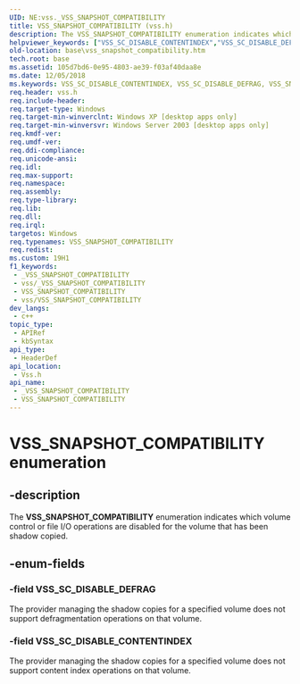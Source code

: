```yaml
---
UID: NE:vss._VSS_SNAPSHOT_COMPATIBILITY
title: VSS_SNAPSHOT_COMPATIBILITY (vss.h)
description: The VSS_SNAPSHOT_COMPATIBILITY enumeration indicates which volume control or file I/O operations are disabled for the volume that has been shadow copied.
helpviewer_keywords: ["VSS_SC_DISABLE_CONTENTINDEX","VSS_SC_DISABLE_DEFRAG","VSS_SNAPSHOT_COMPATIBILITY","VSS_SNAPSHOT_COMPATIBILITY enumeration [VSS]","_win32_vss_snapshot_compatibility","base.vss_snapshot_compatibility","vss/VSS_SC_DISABLE_CONTENTINDEX","vss/VSS_SC_DISABLE_DEFRAG","vss/VSS_SNAPSHOT_COMPATIBILITY"]
old-location: base\vss_snapshot_compatibility.htm
tech.root: base
ms.assetid: 105d7bd6-0e95-4803-ae39-f03af40daa8e
ms.date: 12/05/2018
ms.keywords: VSS_SC_DISABLE_CONTENTINDEX, VSS_SC_DISABLE_DEFRAG, VSS_SNAPSHOT_COMPATIBILITY, VSS_SNAPSHOT_COMPATIBILITY enumeration [VSS], _win32_vss_snapshot_compatibility, base.vss_snapshot_compatibility, vss/VSS_SC_DISABLE_CONTENTINDEX, vss/VSS_SC_DISABLE_DEFRAG, vss/VSS_SNAPSHOT_COMPATIBILITY
req.header: vss.h
req.include-header: 
req.target-type: Windows
req.target-min-winverclnt: Windows XP [desktop apps only]
req.target-min-winversvr: Windows Server 2003 [desktop apps only]
req.kmdf-ver: 
req.umdf-ver: 
req.ddi-compliance: 
req.unicode-ansi: 
req.idl: 
req.max-support: 
req.namespace: 
req.assembly: 
req.type-library: 
req.lib: 
req.dll: 
req.irql: 
targetos: Windows
req.typenames: VSS_SNAPSHOT_COMPATIBILITY
req.redist: 
ms.custom: 19H1
f1_keywords:
 - _VSS_SNAPSHOT_COMPATIBILITY
 - vss/_VSS_SNAPSHOT_COMPATIBILITY
 - VSS_SNAPSHOT_COMPATIBILITY
 - vss/VSS_SNAPSHOT_COMPATIBILITY
dev_langs:
 - c++
topic_type:
 - APIRef
 - kbSyntax
api_type:
 - HeaderDef
api_location:
 - Vss.h
api_name:
 - _VSS_SNAPSHOT_COMPATIBILITY
 - VSS_SNAPSHOT_COMPATIBILITY
---
```


# VSS_SNAPSHOT_COMPATIBILITY enumeration


## -description

The <b>VSS_SNAPSHOT_COMPATIBILITY</b> enumeration 
    indicates which volume control or file I/O operations are disabled for the volume that has been shadow copied.

## -enum-fields

### -field VSS_SC_DISABLE_DEFRAG

The provider managing the shadow copies for a specified volume does not support defragmentation operations 
      on that volume.

### -field VSS_SC_DISABLE_CONTENTINDEX

The provider managing the shadow copies for a specified volume does not support content index operations on 
      that volume.

